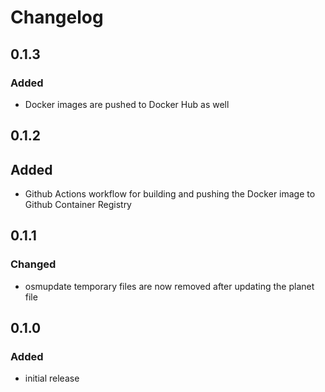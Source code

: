 # Changelog

## 0.1.3

### Added

- Docker images are pushed to Docker Hub as well

## 0.1.2

## Added

- Github Actions workflow for building and pushing the Docker image to Github Container Registry

## 0.1.1

### Changed

- osmupdate temporary files are now removed after updating the planet file

## 0.1.0

### Added

- initial release
